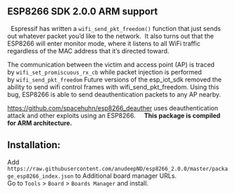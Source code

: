 ## ESP8266 SDK 2.0.0 ARM support
  
Espressif has written a `wifi_send_pkt_freedom()` function that just sends out whatever packet you’d like to the network. 
It also turns out that the ESP8266 will enter monitor mode, where it listens to all WiFi traffic regardless of the MAC address that it’s directed toward.  

The communication between the victim and access point (AP) is traced by `wifi_set_promiscuous_rx_cb` while packet injection is performed by `wifi_send_pkt_freedom`
Future versions of the esp_iot_sdk removed the ability to send wifi control frames with wifi_send_pkt_freedom. Using this bug, ESP8266 is able to send deauthentication packets to any AP nearby. 

https://github.com/spacehuhn/esp8266_deauther uses deauthentication attack and other exploits using an ESP8266.      
__This package is compiled for ARM architecture.__
  
## Installation:  
Add `https://raw.githubusercontent.com/anudeepND/esp8266_2.0.0/master/package_esp8266_index.json` to Additional board manager URLs.    
Go to `Tools` > `Board` > `Boards Manager` and install.
